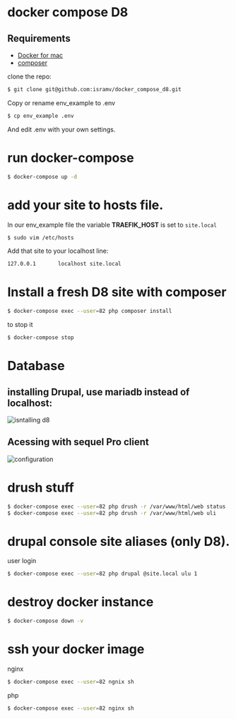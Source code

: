 # docker compose D8

## Requirements 

- [Docker for mac](https://www.docker.com/community-edition)
- [composer](https://getcomposer.org/doc/00-intro.md#installation-linux-unix-osx)

clone the repo:

```bash
$ git clone git@github.com:isramv/docker_compose_d8.git
```

Copy or rename env_example to .env

```bash
$ cp env_example .env
```

And edit .env with your own settings.

# run docker-compose

```bash
$ docker-compose up -d
```

# add your site to hosts file.

In our env_example file the variable **TRAEFIK_HOST** is set to `site.local`

```bash
$ sudo vim /etc/hosts
```
Add that site to your localhost line:

```bash
127.0.0.1       localhost site.local
```

# Install a fresh D8 site with composer

```bash
$ docker-compose exec --user=82 php composer install
```
to stop it
```bash
$ docker-compose stop
```

# Database

## installing Drupal, use mariadb instead of localhost:

![isntalling d8](https://www.evernote.com/l/Ar8MCZ_MMGdLEJNL7_RK9wC8MMh6j5MEHgwB/image.png)


## Acessing with sequel Pro client

![configuration](https://www.evernote.com/l/Ar-v6WAoltRM0q9PH2PVg1fGoc5YspwdLEwB/image.png)

# drush stuff

```bash
$ docker-compose exec --user=82 php drush -r /var/www/html/web status
$ docker-compose exec --user=82 php drush -r /var/www/html/web uli
```
# drupal console site aliases (only D8).

user login

```bash
$ docker-compose exec --user=82 php drupal @site.local ulu 1
```
# destroy docker instance

```bash
$ docker-compose down -v
```
# ssh your docker image

nginx
```bash
$ docker-compose exec --user=82 ngnix sh
```

php
```bash
$ docker-compose exec --user=82 nginx sh
```
